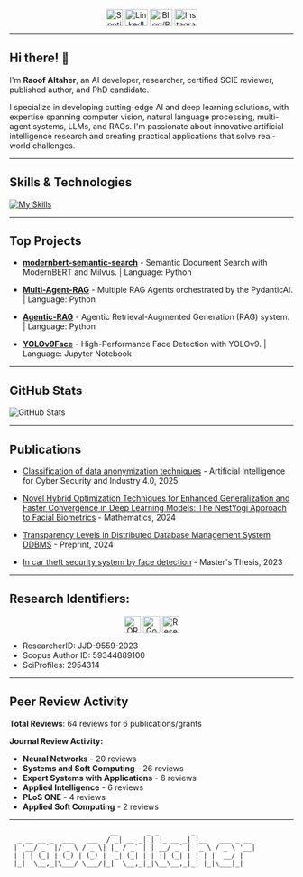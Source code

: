 <p align="center">
<a href="https://open.spotify.com/playlist/027stQA4RAhfiJ4TffBgBJ?pi=d99LJhtMTZGTa" target="_blank"><img align="center" src="https://upload.wikimedia.org/wikipedia/commons/1/19/Spotify_logo_without_text.svg" alt="Spotify Playlist" height="30" width="30" /></a>
<a href="https://www.linkedin.com/in/raoofaltaher" target="_blank"><img align="center" src="https://raw.githubusercontent.com/rahuldkjain/github-profile-readme-generator/master/src/images/icons/Social/linked-in-alt.svg" alt="LinkedIn" height="30" width="40" /></a>
<a href="https://raoofaltaher.start.page" target="_blank"><img align="center" src="https://raw.githubusercontent.com/rahuldkjain/github-profile-readme-generator/master/src/images/icons/Social/rss.svg" alt="Blog/Portfolio" height="30" width="40" /></a>
<a href="https://instagram.com/raoof.altaher" target="_blank"><img align="center" src="https://raw.githubusercontent.com/rahuldkjain/github-profile-readme-generator/master/src/images/icons/Social/instagram.svg" alt="Instagram" height="30" width="40" /></a>
</p>

---

## Hi there! 👋

I'm **Raoof Altaher**, an AI developer, researcher, certified SCIE reviewer, published author, and PhD candidate. 

I specialize in developing cutting-edge AI and deep learning solutions, with expertise spanning computer vision, natural language processing, multi-agent systems, LLMs, and RAGs. I'm passionate about innovative artificial intelligence research and creating practical applications that solve real-world challenges.

---

## Skills & Technologies

<p align="center">

[![My Skills](https://skillicons.dev/icons?i=ai,py,pytorch,tensorflow,git,github,flask,react,opencv,latex,fastapi,docker,kubernetes,django,mongodb,sqlite,postgres,mysql,nestjs,vue,html,css,linux,graphql&perline=8)](https://skillicons.dev)

</p>

---

## Top Projects

- [**modernbert-semantic-search**](https://github.com/raoofaltaher/modernbert-semantic-search) - Semantic Document Search with ModernBERT and Milvus. | Language: Python  

- [**Multi-Agent-RAG**](https://github.com/raoofaltaher/Multi-Agent-RAG) - Multiple RAG Agents orchestrated by the PydanticAI. | Language: Python  
- [**Agentic-RAG**](https://github.com/raoofaltaher/Agentic-RAG) - Agentic Retrieval-Augmented Generation (RAG) system. | Language: Python  
- [**YOLOv9Face**](https://github.com/raoofaltaher/YOLOv9Face) - High-Performance Face Detection with YOLOv9. | Language: Jupyter Notebook

---

## GitHub Stats

![GitHub Stats](https://github-readme-stats.vercel.app/api?username=raoofaltaher&show_icons=true&theme=radical)

---

## Publications

- [Classification of data anonymization techniques](https://doi.org/10.1201/9781032657264-3) - Artificial Intelligence for Cyber Security and Industry 4.0, 2025

- [Novel Hybrid Optimization Techniques for Enhanced Generalization and Faster Convergence in Deep Learning Models: The NestYogi Approach to Facial Biometrics](https://doi.org/10.3390/math12182919) - Mathematics, 2024

- [Transparency Levels in Distributed Database Management System DDBMS](https://doi.org/10.20944/preprints202404.1327.v1) - Preprint, 2024

- [In car theft security system by face detection](https://hdl.handle.net/20.500.12939/4465) - Master's Thesis, 2023

---

## **Research Identifiers:**

<p align="center">
<a href="https://orcid.org/0009-0009-2411-1817" target="_blank"><img align="center" src="https://upload.wikimedia.org/wikipedia/commons/0/06/ORCID_iD.svg" alt="ORCID" height="30" width="30" /></a>
<a href="https://altinbas.academia.edu/RAOOFALATHER" target="_blank"><img align="center" src="https://upload.wikimedia.org/wikipedia/commons/c/c7/Google_Scholar_logo.svg" alt="Google Scholar" height="30" width="30" /></a>
<a href="https://altinbas.academia.edu/RAOOFALATHER" target="_blank"><img align="center" src="https://upload.wikimedia.org/wikipedia/commons/5/5e/ResearchGate_icon_SVG.svg" alt="ResearchGate" height="30" width="30" /></a>
</p>

- ResearcherID: JJD-9559-2023
- Scopus Author ID: 59344889100  
- SciProfiles: 2954314

---


## Peer Review Activity

**Total Reviews**: 64 reviews for 6 publications/grants

**Journal Review Activity:**
- **Neural Networks** - 20 reviews
- **Systems and Soft Computing** - 26 reviews
- **Expert Systems with Applications** - 6 reviews
- **Applied Intelligence** - 6 reviews
- **PLoS ONE** - 4 reviews
- **Applied Soft Computing** - 2 reviews

---

```
                         __       _ _        _               
  _ __ __ _  ___   ___  / _| __ _| | |_ __ _| |__   ___ _ __ 
 | '__/ _` |/ _ \ / _ \| |_ / _` | | __/ _` | '_ \ / _ \ '__|
 | | | (_| | (_) | (_) |  _| (_| | | || (_| | | | |  __/ |   
 |_|  \__,_|\___/ \___/|_|  \__,_|_|\__\__,_|_| |_|\___|_|   
                                                             
```